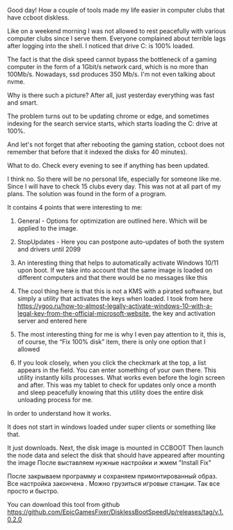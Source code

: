 Good day! How a couple of tools made my life easier in computer clubs that have ccboot diskless.

Like on a weekend morning I was not allowed to rest peacefully with various computer clubs since I serve them. Everyone complained about terrible lags after logging into the shell. I noticed that drive C: is 100% loaded.

The fact is that the disk speed cannot bypass the bottleneck of a gaming computer in the form of a 1Gbit/s network card, which is no more than 100Mb/s. Nowadays, ssd produces 350 Mb/s. I'm not even talking about nvme.

Why is there such a picture? After all, just yesterday everything was fast and smart.

The problem turns out to be updating chrome or edge, and sometimes indexing for the search service starts, which starts loading the C: drive at 100%.

And let's not forget that after rebooting the gaming station, ccboot does not remember that before that it indexed the disks for 40 minutes).

What to do. Check every evening to see if anything has been updated.

I think no. So there will be no personal life, especially for someone like me. Since I will have to check 15 clubs every day. This was not at all part of my plans. The solution was found in the form of a program.

It contains 4 points that were interesting to me:

1. General - Options for optimization are outlined here. Which will be applied to the image.

2. StopUpdates - Here you can postpone auto-updates of both the system and drivers until 2099

3. An interesting thing that helps to automatically activate Windows 10/11 upon boot. If we take into account that the same image is loaded on different computers and that there would be no messages like this

4. The cool thing here is that this is not a KMS with a pirated software, but simply a utility that activates the keys when loaded. I took from here https://ygoo.ru/how-to-almost-legally-activate-windows-10-with-a-legal-key-from-the-official-microsoft-website, the key and activation server and entered here

4. The most interesting thing for me is why I even pay attention to it, this is, of course, the “Fix 100% disk” item, there is only one option that I allowed
5. If you look closely, when you click the checkmark at the top, a list appears in the field. You can enter something of your own there. This utility instantly kills processes. What works even before the login screen and after. This was my tablet to check for updates only once a month and sleep peacefully knowing that this utility does the entire disk unloading process for me.


In order to understand how it works.

It does not start in windows loaded under super clients or something like that.

It just downloads. Next, the disk image is mounted in CCBOOT
Then launch the node data and select the disk that should have appeared after mounting the image
После выставляем нужные настройки и жмем "Install Fix"

После закрываем программу и сохраняем примонтированный образ. Все настройка закончена . Можно грузиться игровые станции. Так все просто и быстро.

You can download this tool from github https://github.com/EpicGamesFixer/DisklessBootSpeedUp/releases/tag/v.1.0.2.0
